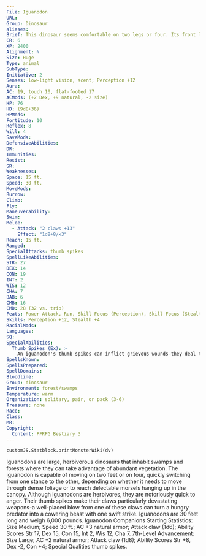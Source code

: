 ```yaml
---
File: Iguanodon
URL: 
Group: Dinosaur
aliases: 
Brief: This dinosaur seems comfortable on two legs or four. Its front limbs are each adorned with a cruel-looking, thumblike spike.
CR: 6
XP: 2400
Alignment: N
Size: Huge
Type: animal
SubType: 
Initiative: 2
Senses: low-light vision, scent; Perception +12
Aura: 
AC: 19, touch 10, flat-footed 17
ACMods: (+2 Dex, +9 natural, -2 size)
HP: 76
HD: (9d8+36)
HPMods: 
Fortitude: 10
Reflex: 8
Will: 4
SaveMods: 
DefensiveAbilities: 
DR: 
Immunities: 
Resist: 
SR: 
Weaknesses: 
Space: 15 ft.
Speed: 30 ft.
MoveMods: 
Burrow: 
Climb: 
Fly: 
Maneuverability: 
Swim: 
Melee: 
  - Attack: "2 claws +13"
    Effect: "1d8+8/x3"
Reach: 15 ft.
Ranged: 
SpecialAttacks: thumb spikes
SpellLikeAbilities: 
STR: 27
DEX: 14
CON: 19
INT: 2
WIS: 12
CHA: 7
BAB: 6
CMB: 16
CMD: 28 (32 vs. trip)
Feats: Power Attack, Run, Skill Focus (Perception), Skill Focus (Stealth), Weapon Focus (claw)
Skills: Perception +12, Stealth +4
RacialMods: 
Languages: 
SQ: 
SpecialAbilities:
  Thumb Spikes (Ex): >
    An iguanodon's thumb spikes can inflict grievous wounds-they deal triple damage on a successful critical hit.
SpellsKnown: 
SpellsPrepared: 
SpellDomains: 
Bloodline: 
Group: dinosaur
Environment: forest/swamps
Temperature: warm
Organization: solitary, pair, or pack (3-6)
Treasure: none
Race: 
Class: 
MR: 
Copyright:
  Content: PFRPG Bestiary 3
---
```

```dataviewjs
customJS.Statblock.printMonsterWiki(dv)
```
Iguanodons are large, herbivorous dinosaurs that inhabit swamps and forests where they can take advantage of abundant vegetation. The iguanodon is capable of moving on two feet or on four, quickly switching from one stance to the other, depending on whether it needs to move through dense foliage or to reach delectable morsels hanging up in the canopy.  Although iguanodons are herbivores, they are notoriously quick to anger. Their thumb spikes make their claws particularly devastating weapons-a well-placed blow from one of these claws can turn a hungry predator into a cowering beast with one swift strike. Iguanodons are 30 feet long and weigh 6,000 pounds.  Iguanodon Companions  Starting Statistics: Size Medium; Speed 30 ft.; AC +3 natural armor; Attack claw (1d6); Ability Scores Str 17, Dex 15, Con 15, Int 2, Wis 12, Cha 7.  7th-Level Advancement: Size Large; AC +2 natural armor; Attack claw (1d8); Ability Scores Str +8, Dex -2, Con +4; Special Qualities thumb spikes.
